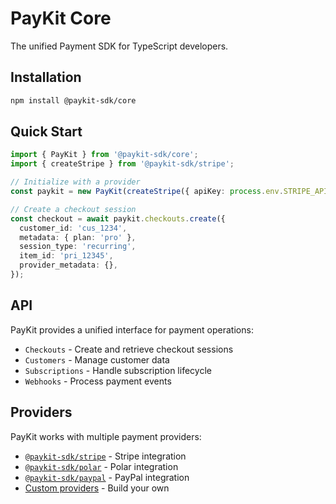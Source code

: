 # PayKit Core

The unified Payment SDK for TypeScript developers.

## Installation

```bash
npm install @paykit-sdk/core
```

## Quick Start

```typescript
import { PayKit } from '@paykit-sdk/core';
import { createStripe } from '@paykit-sdk/stripe';

// Initialize with a provider
const paykit = new PayKit(createStripe({ apiKey: process.env.STRIPE_API_KEY }));

// Create a checkout session
const checkout = await paykit.checkouts.create({
  customer_id: 'cus_1234',
  metadata: { plan: 'pro' },
  session_type: 'recurring',
  item_id: 'pri_12345',
  provider_metadata: {},
});
```

## API

PayKit provides a unified interface for payment operations:

- `Checkouts` - Create and retrieve checkout sessions
- `Customers` - Manage customer data
- `Subscriptions` - Handle subscription lifecycle
- `Webhooks` - Process payment events

## Providers

PayKit works with multiple payment providers:

- [`@paykit-sdk/stripe`](../stripe/README.md) - Stripe integration
- [`@paykit-sdk/polar`](../polar/src/README.md) - Polar integration
- [`@paykit-sdk/paypal`](../paypal/src/README.md) - PayPal integration
- [Custom providers](../custom-provider/README.md) - Build your own
